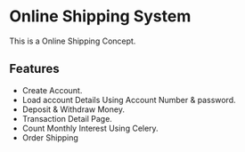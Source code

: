 # Online Shipping System

This is a Online Shipping Concept.


## Features
* Create Account.
* Load account Details Using Account Number & password.
* Deposit & Withdraw Money.
* Transaction Detail Page.
* Count Monthly Interest Using Celery.
* Order Shipping

